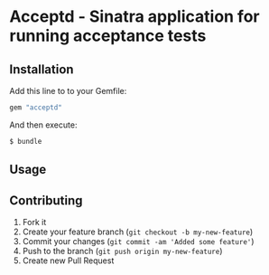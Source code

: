# Acceptd - Sinatra application for running acceptance tests

## Installation

Add this line to to your Gemfile:

```ruby
gem "acceptd"
```

And then execute:

```bash
$ bundle
```

## Usage


## Contributing

1. Fork it
2. Create your feature branch (`git checkout -b my-new-feature`)
3. Commit your changes (`git commit -am 'Added some feature'`)
4. Push to the branch (`git push origin my-new-feature`)
5. Create new Pull Request